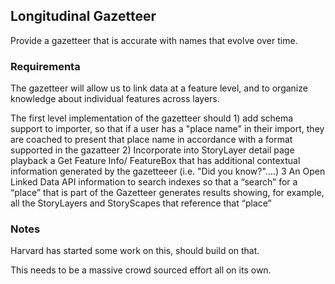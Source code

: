 ## Longitudinal Gazetteer 

Provide a gazetteer that is accurate with names that evolve over time.

### Requirementa

The gazetteer will allow us to link data at a feature level, and to organize knowledge about individual features across layers.

The first level implementation of the gazetteer should 1) add schema support to importer, so that if a user has a "place name" in their import, they are coached to present that place name in accordance with a format supported in the gazatteer 2) Incorporate into StoryLayer detail page playback a Get Feature Info/ FeatureBox that has additional contextual information generated by the gazetteeer (i.e. "Did you know?"....) 3 An Open Linked Data API information to search indexes so that a “search” for a “place” that is part of the Gazetteer generates results showing, for example, all the StoryLayers and StoryScapes that reference that “place”


### Notes

Harvard has started some work on this, should build on that.

This needs to be a massive crowd sourced effort all on its own.
